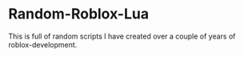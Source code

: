 # Random-Roblox-Lua
This is full of random scripts I have created over a couple of years of roblox-development.
